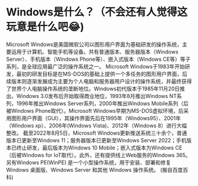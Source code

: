# Windows是什么？（不会还有人觉得这玩意是什么吧😂)

Microsoft Windows是美国微软公司以图形用户界面为基础研发的操作系统，主要运用于计算机、智能手机等设备。共有普通版本、服务器版本（Windows Server）、手机版本（Windows Phone等）、嵌入式版本（Windows CE等）等子系列，是全球应用最广泛的操作系统之一。 
Microsoft Windows于1983年开始研发，最初的研发目标是在MS-DOS的基础上提供一个多任务的图形用户界面，后续版本则逐渐发展成为主要为个人电脑和服务器用户设计的操作系统，并最终获得了世界个人电脑操作系统的垄断地位。Windows初代版本于1985年11月20日推出，Windows 3.0发布后开始取得商业地位，1993年8月推出Windows NT系列，1996年推出Windows Server系列，2000年推出Windows Mobile系列（后被Windows Phone取代）。Microsoft Windows早期为MS-DOS虚拟环境，后采用图形用户界面（GUI），其操作界面先后在1995年（Windows95）、2001年（Windows xp）、2006年(Windows Vista)、2012年（Windows 8）进行大幅整改。 
截至2022年8月5日，Microsoft Windows更新推送系统三十余个，普通版本已更新至Windows 11；服务器版本已更新至Windows Server 2022；手机版本已终止研发，最后版本为Windows 10 Mobile；嵌入式版本为Windows CE（后被Windows for IoT取代）。此外，还有提供线上Web服务的Windows 365。
另有Windows PE(WinPE) 是一个小型操作系统，用于安装、部署和修复 Windows 桌面版、Windows Server 和其他 Windows 操作系统。 (搬自百度百科)
